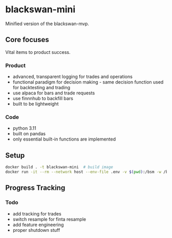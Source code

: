 # blackswan-mini

Minified version of the blackswan-mvp.

## Core focuses

Vital items to product success.

### Product

- advanced, transparent logging for trades and operations
- functional paradigm for decision making - same decision function used for backtesting and trading
- use alpaca for bars and trade requests
- use finnnhub to backfill bars
- built to be lightweight

### Code

- python 3.11
- built on pandas
- only essential built-in functions are implemented

## Setup

```bash
docker build . -t blackswan-mini  # build image
docker run -it --rm --network host --env-file .env -v $(pwd):/bsm -w /bsm/ blackswan-mini bash -c "python src/stream.py"  # run stream
```


## Progress Tracking

### Todo
- add tracking for trades 
- switch resample for finta resample 
- add feature engineering
- proper shutdown stuff